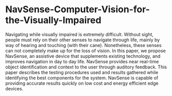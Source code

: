 # NavSense-Computer-Vision-for-the-Visually-Impaired
Navigating while visually impaired is extremely difficult. Without sight, people must rely on their other senses to navigate through life, mainly by way of hearing and touching (with their cane). Nonetheless, these senses can not completely make up for the loss of vision. In this paper, we propose NavSense, an assistive device that supplements existing technology, and improves navigation in day to day life. NavSense provides near real-time object identification and context to the user through auditory feedback. This paper describes the testing procedures used and results gathered while identifying the best components for the system. NavSense is capable of providing accurate results quickly on low cost and energy efficient edge devices.
